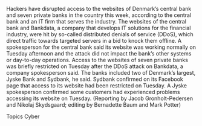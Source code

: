 Hackers have disrupted access to the websites of Denmark’s central bank and seven private banks in the country this week, according to the central bank and an IT firm that serves the industry.
The websites of the central bank and Bankdata, a company that develops IT solutions for the financial industry, were hit by so-called distributed denials of service (DDoS), which direct traffic towards targeted servers in a bid to knock them offline.
A spokesperson for the central bank said its website was working normally on Tuesday afternoon and the attack did not impact the bank’s other systems or day-to-day operations.
Access to the websites of seven private banks was briefly restricted on Tuesday after the DDoS attack on Bankdata, a company spokesperson said.
The banks included two of Denmark’s largest, Jyske Bank and Sydbank, he said.
Sydbank confirmed on its Facebook page that access to its website had been restricted on Tuesday. A Jyske spokesperson confirmed some customers had experienced problems accessing its website on Tuesday.
(Reporting by Jacob Gronholt-Pedersen and Nikolaj Skydsgaard; editing by Bernadette Baum and Mark Potter)

Topics
Cyber
